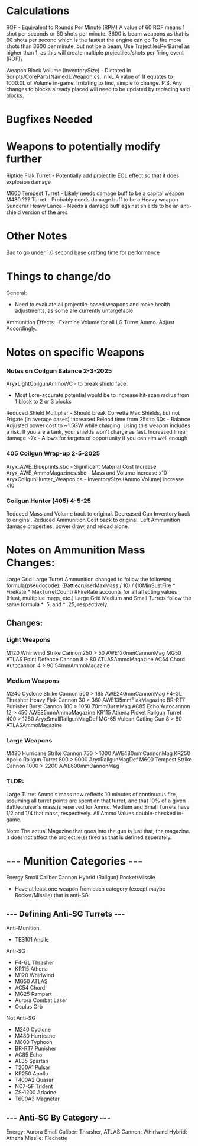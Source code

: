 # Calculations
ROF - Equivalent to Rounds Per Minute (RPM)
A value of 60 ROF means 1 shot per seconds or 60 shots per minute. 3600 is beam weapons as that is 60 shots per second which is the fastest the engine can go
To fire more shots than 3600 per minute, but not be a beam, Use TrajectilesPerBarrel as higher than 1, as this will create multiple projectiles/shots per firing event (ROF)\

Weapon Block Volume (InventorySize) - Dictated in Scripts/CorePart/[Named]_Weapon.cs, in kL
A value of 1f equates to 1000.0L of Volume in-game. Irritating to find, simple to change.
P.S. Any changes to blocks already placed will need to be updated by replacing said blocks.


# Bugfixes Needed


# Weapons to potentially modify further
Riptide Flak Turret - Potentially add projectile EOL effect so that it does explosion damage

M600 Tempest Turret - Likely needs damage buff to be a capital weapon
M480 ??? Turret - Probably needs damage buff to be a Heavy weapon
Sunderer Heavy Lance - Needs a damage buff against shields to be an anti-shield version of the ares

# Other Notes
Bad to go under 1.0 second base crafting time for performance

# Things to change/do
General:
- Need to evaluate all projectile-based weapons and make health adjustments, as some are currently untargetable.
 
Ammunition Effects:
 -Examine Volume for all LG Turret Ammo. Adjust Accordingly.

# Notes on specific Weapons
### Notes on Coilgun Balance 2-3-2025

AryxLightCoilgunAmmoWC - to break shield face
* Most Lore-accurate potential would be to increase hit-scan radius from 1 block to 2 or 3 blocks

Reduced Shield Multiplier - Should break Corvette Max Shields, but not Frigate (in average cases)
Increased Reload time from 25s to 60s - Balance
Adjusted power cost to ~1.5GW while charging. Using this weapon includes a risk. If you are a tank, your shields won't charge as fast.
Increased linear damage ~7x - Allows for targets of opportunity if you can aim well enough


### 405 Coilgun Wrap-up 2-5-2025

Aryx_AWE_Blueprints.sbc - Significant Material Cost Increase
Aryx_AWE_AmmoMagazines.sbc - Mass and Volume increase x10
AryxCoilgunHunter_Weapon.cs - InventorySize (Ammo Volume) increase x10

### Coilgun Hunter (405) 4-5-25

Reduced Mass and Volume back to original. 
Decreased Gun Inventory back to original.
Reduced Ammunition Cost back to original.
Left Ammunition damage properties, power draw, and reload alone.

# Notes on Ammunition Mass Changes:

Large Grid Large Turret Ammunition changed to follow the following formula(pseudocode):
(BattlecruiserMaxMass / 10) / (10MinSustFire * FireRate * MaxTurretCount)   #FireRate accounts for all affecting values (Heat, multiplue mags, etc.)
Large Grid Medium and Small Turrets follow the same formula * .5, and * .25, respectively.

## Changes:
### Light Weapons
M120 Whirlwind Strike Cannon        250 > 50    <SubtypeId>AWE120mmCannonMag
MG50 ATLAS Point Defence Cannon     8 > 80      <SubtypeId>ATLASAmmoMagazine
AC54 Chord Autocannon               4 > 90      <SubtypeId>54mmAmmoMagazine

### Medium Weapons
M240 Cyclone Strike Cannon          500 > 185   <SubtypeId>AWE240mmCannonMag
F4-GL Thrasher Heavy Flak Cannon    30 > 360    <SubtypeId>AWE135mmFlakMagazine
BR-RT7 Punisher Burst Cannon        100 > 1050  <SubtypeId>70mmBurstMag
AC85 Echo Autocannon                12 > 450    <SubtypeId>AWE85mmAmmoMagazine
KR115 Athena Picket Railgun Turret  400 > 1250  <SubtypeId>AryxSmallRailgunMagDef
MG-65 Vulcan Gatling Gun            8 > 80      <SubtypeId>ATLASAmmoMagazine

### Large Weapons
M480 Hurricane Strike Cannon        750 > 1000  <SubtypeId>AWE480mmCannonMag
KR250 Apollo Railgun Turret         800 > 9000  <SubtypeId>AryxRailgunMagDef
M600 Tempest Strike Cannon          1000 > 2200 <SubtypeId>AWE600mmCannonMag

### TLDR:
Large Turret Ammo's mass now reflects 10 minutes of continuous fire, assuming all turret points are spent on that turret, and that 10% of a given Battlecruiser's mass is reserved for Ammo.
Medium and Small Turrets have 1/2 and 1/4 that mass, respectively.
All Ammo Values double-checked in-game.

Note: The actual Magazine that goes into the gun is just that, the magazine. It does not affect the projectile(s) fired as that is defined seperately.

# --- Munition Categories ---
Energy
Small Caliber
Cannon
Hybrid (Railgun)
Rocket/Missile

- Have at least one weapon from each category (except maybe Rocket/Missile) that is anti-SG.

## --- Defining Anti-SG Turrets ---
Anti-Munition
- TEB101 Ancile

Anti-SG
- F4-GL Thrasher
- KR115 Athena
- M120 Whirlwind
- MG50 ATLAS
- AC54 Chord
- MG25 Rampart
- Aurora Combat Laser
- Oculus Orb

Not Anti-SG
- M240 Cyclone
- M480 Hurricane
- M600 Typhoon
- BR-RT7 Punisher
- AC85 Echo
- AL35 Spartan
- T200A1 Pulsar
- KR250 Apollo
- T400A2 Quasar
- NC7-5F Trident
- ZS-1200 Ariadne
- T600A3 Magnetar

## --- Anti-SG By Category ---
Energy:        Aurora
Small Caliber: Thrasher, ATLAS
Cannon:        Whirlwind
Hybrid:        Athena
Missile:       Flechette
